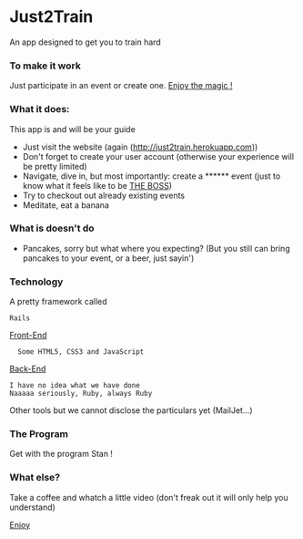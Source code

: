 # Just2Train

An app designed to get you to train hard

### To make it work

Just participate in an event or create one. [Enjoy the magic !](http://just2train.herokuapp.com)

### What it does:

This app is and will be your guide

* Just visit the website (again (http://just2train.herokuapp.com))
* Don't forget to create your user account (otherwise your experience will be pretty limited)
* Navigate, dive in, but most importantly: create a ****** event (just to know what it feels like to be [THE BOSS](https://gph.is/18tNrRq))
* Try to checkout out already existing events
* Meditate, eat a banana

### What is doesn't do

- Pancakes, sorry but what where you expecting? (But you still can bring pancakes to your event, or a beer, just sayin')

### Technology

A pretty framework called

```
Rails

```
[Front-End](https://gph.is/29dWhcS)
```
  Some HTML5, CSS3 and JavaScript

```
[Back-End](https://gph.is/1CvEBlq)

```
I have no idea what we have done
Naaaaa seriously, Ruby, always Ruby

```
Other tools but we cannot disclose the particulars yet (MailJet...)


### The Program

Get with the program Stan !

### What else?

Take a coffee and whatch a little video (don't freak out it will only help you understand)

[Enjoy](https://vimeo.com/290235520)
